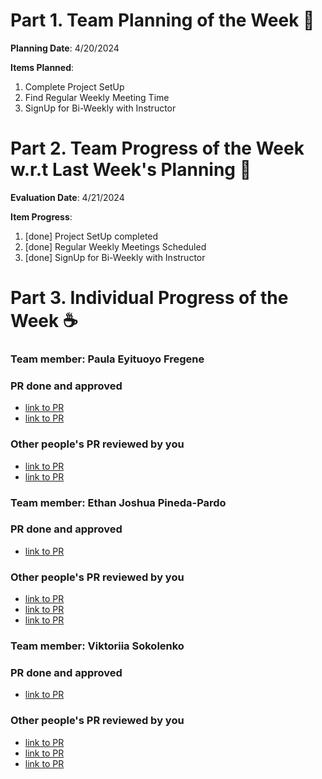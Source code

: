 # Part 1. Team Planning of the Week :ledger:
**Planning Date**: 4/20/2024

**Items Planned**:
1. Complete Project SetUp
2. Find Regular Weekly Meeting Time
3. SignUp for Bi-Weekly with Instructor

# Part 2. Team Progress of the Week w.r.t Last Week's Planning :green_book:
**Evaluation Date**: 4/21/2024

**Item Progress**:
1. [done] Project SetUp completed
2. [done] Regular Weekly Meetings Scheduled
3. [done] SignUp for Bi-Weekly with Instructor

# Part 3. Individual Progress of the Week :coffee:

### Team member: Paula Eyituoyo Fregene
### PR done and approved
- [link to PR](https://github.com/nu-cs-sqe/course-project-20242510-team-05/pull/1)
- [link to PR](https://github.com/nu-cs-sqe/course-project-20242510-team-05/pull/3)

### Other people's PR reviewed by you
- [link to PR](https://github.com/nu-cs-sqe/course-project-20242510-team-05/pull/2)
- [link to PR](https://github.com/nu-cs-sqe/course-project-20242510-team-05/pull/4)

### Team member: Ethan Joshua Pineda-Pardo 

### PR done and approved
- [link to PR](https://github.com/nu-cs-sqe/course-project-20242510-team-05/pull/2)

### Other people's PR reviewed by you
- [link to PR](https://github.com/nu-cs-sqe/course-project-20242510-team-05/pull/1)
- [link to PR](https://github.com/nu-cs-sqe/course-project-20242510-team-05/pull/3)
- [link to PR](https://github.com/nu-cs-sqe/course-project-20242510-team-05/pull/4)

### Team member: Viktoriia Sokolenko

### PR done and approved
- [link to PR](https://github.com/nu-cs-sqe/course-project-20242510-team-05/pull/4)

### Other people's PR reviewed by you
- [link to PR](https://github.com/nu-cs-sqe/course-project-20242510-team-05/pull/1)
- [link to PR](https://github.com/nu-cs-sqe/course-project-20242510-team-05/pull/2)
- [link to PR](https://github.com/nu-cs-sqe/course-project-20242510-team-05/pull/3)
